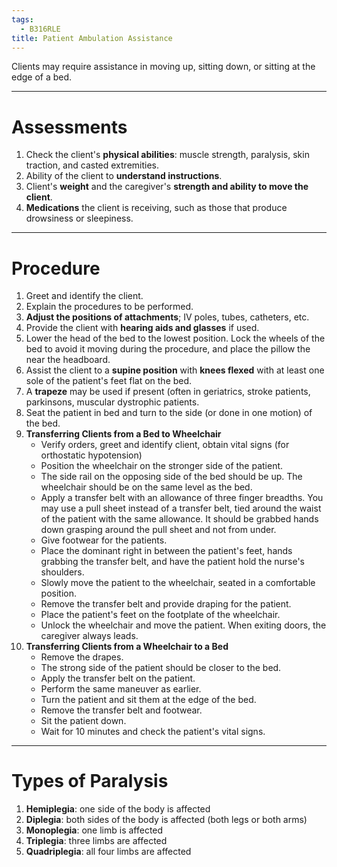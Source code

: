 ```yaml
---
tags:
  - B316RLE
title: Patient Ambulation Assistance
---
```

Clients may require assistance in moving up, sitting down, or sitting at the edge of a bed.
___
# Assessments
1. Check the client's **physical abilities**: muscle strength, paralysis, skin traction, and casted extremities.
2. Ability of the client to **understand instructions**.
3. Client's **weight** and the caregiver's **strength and ability to move the client**.
4. **Medications** the client is receiving, such as those that produce drowsiness or sleepiness.
___
# Procedure
1. Greet and identify the client.
2. Explain the procedures to be performed.
3. **Adjust the positions of attachments**; IV poles, tubes, catheters, etc.
4. Provide the client with **hearing aids and glasses** if used.
5. Lower the head of the bed to the lowest position. Lock the wheels of the bed to avoid it moving during the procedure, and place the pillow the near the headboard.
6. Assist the client to a **supine position** with **knees flexed** with at least one sole of the patient's feet flat on the bed.
7. A **trapeze** may be used if present (often in geriatrics, stroke patients, parkinsons, muscular dystrophic patients.
8. Seat the patient in bed and turn to the side (or done in one motion) of the bed.
9. **Transferring Clients from a Bed to Wheelchair**
	- Verify orders, greet and identify client, obtain vital signs (for orthostatic hypotension)
	- Position the wheelchair on the stronger side of the patient.
	- The side rail on the opposing side of the bed should be up. The wheelchair should be on the same level as the bed.
	- Apply a transfer belt with an allowance of three finger breadths. You may use a pull sheet instead of a transfer belt, tied around the waist of the patient with the same allowance. It should be grabbed hands down grasping around the pull sheet and not from under.
	- Give footwear for the patients.
	- Place the dominant right in between the patient's feet, hands grabbing the transfer belt, and have the patient hold the nurse's shoulders.
	- Slowly move the patient to the wheelchair, seated in a comfortable position.
	- Remove the transfer belt and provide draping for the patient.
	- Place the patient's feet on the footplate of the wheelchair.
	- Unlock the wheelchair and move the patient. When exiting doors, the caregiver always leads.
10. **Transferring Clients from a Wheelchair to a Bed**
	- Remove the drapes.
	- The strong side of the patient should be closer to the bed.
	- Apply the transfer belt on the patient.
	- Perform the same maneuver as earlier.
	- Turn the patient and sit them at the edge of the bed.
	- Remove the transfer belt and footwear.
	- Sit the patient down.
	- Wait for 10 minutes and check the patient's vital signs.
___
# Types of Paralysis
1. **Hemiplegia**: one side of the body is affected
2. **Diplegia**: both sides of the body is affected (both legs or both arms)
3. **Monoplegia**: one limb is affected
4. **Triplegia**: three limbs are affected
5. **Quadriplegia**: all four limbs are affected